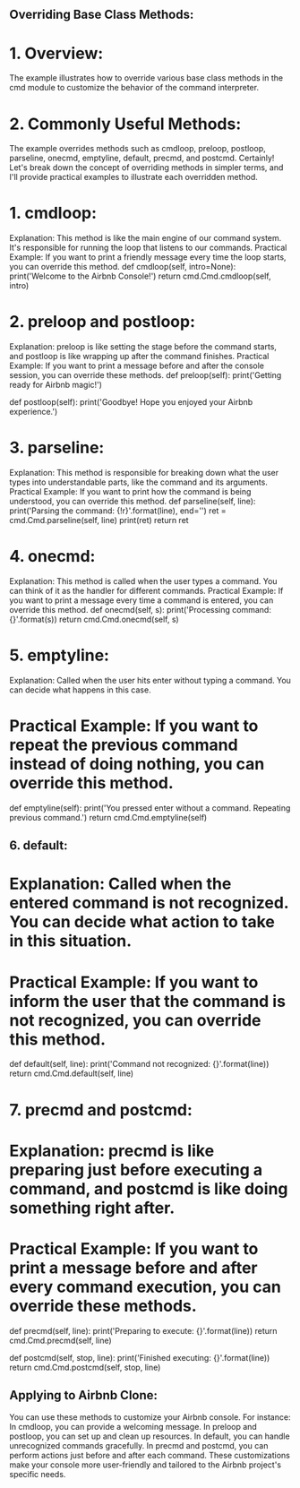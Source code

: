## Overriding Base Class Methods:
# 1. Overview:
The example illustrates how to override various base class methods in the cmd module to customize the behavior of the command interpreter.
# 2. Commonly Useful Methods:
The example overrides methods such as cmdloop, preloop, postloop, parseline, onecmd, emptyline, default, precmd, and postcmd. Certainly! Let's break down the concept of overriding methods in simpler terms, and I'll provide practical examples to illustrate each overridden method.
# 1. cmdloop:
Explanation: This method is like the main engine of our command system. It's responsible for running the loop that listens to our commands.
Practical Example: If you want to print a friendly message every time the loop starts, you can override this method.
def cmdloop(self, intro=None):
    print('Welcome to the Airbnb Console!')
    return cmd.Cmd.cmdloop(self, intro)
# 2. preloop and postloop:
Explanation: preloop is like setting the stage before the command starts, and postloop is like wrapping up after the command finishes.
Practical Example: If you want to print a message before and after the console session, you can override these methods.
def preloop(self):
    print('Getting ready for Airbnb magic!')

def postloop(self):
    print('Goodbye! Hope you enjoyed your Airbnb experience.')
# 3. parseline:
Explanation: This method is responsible for breaking down what the user types into understandable parts, like the command and its arguments.
Practical Example: If you want to print how the command is being understood, you can override this method.
def parseline(self, line):
    print('Parsing the command: {!r}'.format(line), end='')
    ret = cmd.Cmd.parseline(self, line)
    print(ret)
    return ret
# 4. onecmd:
Explanation: This method is called when the user types a command. You can think of it as the handler for different commands.
Practical Example: If you want to print a message every time a command is entered, you can override this method.
def onecmd(self, s):
    print('Processing command: {}'.format(s))
    return cmd.Cmd.onecmd(self, s)
# 5. emptyline:
Explanation: Called when the user hits enter without typing a command. You can decide what happens in this case.
# Practical Example: If you want to repeat the previous command instead of doing nothing, you can override this method.
def emptyline(self):
    print('You pressed enter without a command. Repeating previous command.')
    return cmd.Cmd.emptyline(self)
## 6. default:
# Explanation: Called when the entered command is not recognized. You can decide what action to take in this situation.
# Practical Example: If you want to inform the user that the command is not recognized, you can override this method.
def default(self, line):
    print('Command not recognized: {}'.format(line))
    return cmd.Cmd.default(self, line)
# 7. precmd and postcmd:
# Explanation: precmd is like preparing just before executing a command, and postcmd is like doing something right after.
# Practical Example: If you want to print a message before and after every command execution, you can override these methods.
def precmd(self, line):
    print('Preparing to execute: {}'.format(line))
    return cmd.Cmd.precmd(self, line)

def postcmd(self, stop, line):
    print('Finished executing: {}'.format(line))
    return cmd.Cmd.postcmd(self, stop, line)
## Applying to Airbnb Clone:
You can use these methods to customize your Airbnb console. For instance:
In cmdloop, you can provide a welcoming message.
In preloop and postloop, you can set up and clean up resources.
In default, you can handle unrecognized commands gracefully.
In precmd and postcmd, you can perform actions just before and after each command.
These customizations make your console more user-friendly and tailored to the Airbnb project's specific needs.

